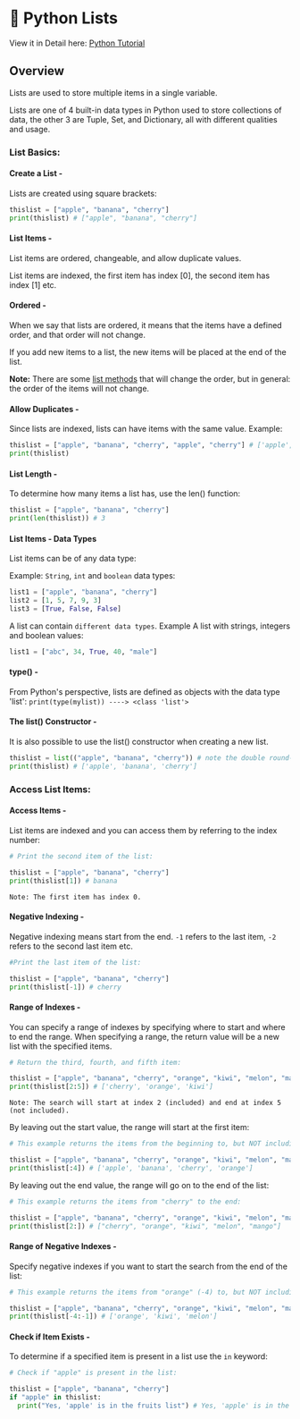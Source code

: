 
# 📌 Python Lists

View it in Detail here: [Python Tutorial](https://www.w3schools.com/python/default.asp)

## Overview
Lists are used to store multiple items in a single variable.

Lists are one of 4 built-in data types in Python used to store collections of data, the other 3 are Tuple, Set, and Dictionary, all with different qualities and usage.

### List Basics:
#### Create a List -
Lists are created using square brackets:
```python
thislist = ["apple", "banana", "cherry"] 
print(thislist) # ["apple", "banana", "cherry"]
```
#### List Items -
List items are ordered, changeable, and allow duplicate values.

List items are indexed, the first item has index [0], the second item has index [1] etc.

#### Ordered -
When we say that lists are ordered, it means that the items have a defined order, and that order will not change.

If you add new items to a list, the new items will be placed at the end of the list.

**Note:** There are some [list methods](https://www.w3schools.com/python/python_lists_methods.asp) that will change the order, but in general: the order of the items will not change.

#### Allow Duplicates -
Since lists are indexed, lists can have items with the same value. Example:
```python
thislist = ["apple", "banana", "cherry", "apple", "cherry"] # ['apple', 'banana', 'cherry', 'apple', 'cherry']
print(thislist)
```

#### List Length -
To determine how many items a list has, use the len() function:
```python
thislist = ["apple", "banana", "cherry"]
print(len(thislist)) # 3
```
#### List Items - Data Types
List items can be of any data type:

Example: `String`, `int` and `boolean` data types:
```python
list1 = ["apple", "banana", "cherry"]
list2 = [1, 5, 7, 9, 3]
list3 = [True, False, False]
```
A list can contain `different data types`. Example
A list with strings, integers and boolean values:
```python
list1 = ["abc", 34, True, 40, "male"]
```

#### type() - 
From Python's perspective, lists are defined as objects with the data type 'list': `print(type(mylist)) ----> <class 'list'>`

#### The list() Constructor -
It is also possible to use the list() constructor when creating a new list.
```python
thislist = list(("apple", "banana", "cherry")) # note the double round-brackets
print(thislist) # ['apple', 'banana', 'cherry']
```

### Access List Items:
#### Access Items -
List items are indexed and you can access them by referring to the index number:
```python
# Print the second item of the list:

thislist = ["apple", "banana", "cherry"]
print(thislist[1]) # banana
``` 
`Note: The first item has index 0.`

#### Negative Indexing -
Negative indexing means start from the end. `-1` refers to the last item, `-2` refers to the second last item etc.
```python
#Print the last item of the list:

thislist = ["apple", "banana", "cherry"]
print(thislist[-1]) # cherry
```
#### Range of Indexes -
You can specify a range of indexes by specifying where to start and where to end the range. When specifying a range, the return value will be a new list with the specified items.
```python
# Return the third, fourth, and fifth item:

thislist = ["apple", "banana", "cherry", "orange", "kiwi", "melon", "mango"]
print(thislist[2:5]) # ['cherry', 'orange', 'kiwi']
```

`Note: The search will start at index 2 (included) and end at index 5 (not included).`

By leaving out the start value, the range will start at the first item:
```python
# This example returns the items from the beginning to, but NOT including, "kiwi":

thislist = ["apple", "banana", "cherry", "orange", "kiwi", "melon", "mango"]
print(thislist[:4]) # ['apple', 'banana', 'cherry', 'orange']
```
By leaving out the end value, the range will go on to the end of the list:
```python
# This example returns the items from "cherry" to the end:

thislist = ["apple", "banana", "cherry", "orange", "kiwi", "melon", "mango"]
print(thislist[2:]) # ["cherry", "orange", "kiwi", "melon", "mango"]
```

#### Range of Negative Indexes -
Specify negative indexes if you want to start the search from the end of the list:
```python
# This example returns the items from "orange" (-4) to, but NOT including "mango" (-1):

thislist = ["apple", "banana", "cherry", "orange", "kiwi", "melon", "mango"]
print(thislist[-4:-1]) # ['orange', 'kiwi', 'melon']
```

#### Check if Item Exists -
To determine if a specified item is present in a list use the `in` keyword:
```python
# Check if "apple" is present in the list:

thislist = ["apple", "banana", "cherry"]
if "apple" in thislist:
  print("Yes, 'apple' is in the fruits list") # Yes, 'apple' is in the fruits list
```